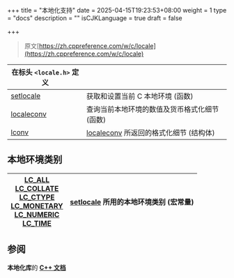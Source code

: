 +++
title = "本地化支持"
date = 2025-04-15T19:23:53+08:00
weight = 1
type = "docs"
description = ""
isCJKLanguage = true
draft = false

+++

> 原文[https://zh.cppreference.com/w/c/locale](https://zh.cppreference.com/w/c/locale)

| 在标头 `<locale.h>` 定义                                     |                                                              |
| ------------------------------------------------------------ | ------------------------------------------------------------ |
| [setlocale<br />](https://zh.cppreference.com/w/c/locale/setlocale) | 获取和设置当前 C 本地环境 (函数)                             |
| [localeconv<br />](https://zh.cppreference.com/w/c/locale/localeconv) | 查询当前本地环境的数值及货币格式化细节 (函数)                |
| [lconv<br />](https://zh.cppreference.com/w/c/locale/lconv)  | [localeconv](https://zh.cppreference.com/w/c/locale/localeconv) 所返回的格式化细节 (结构体) |

## 本地环境类别

| [LC_ALL<br />LC_COLLATE<br />LC_CTYPE<br />LC_MONETARY<br />LC_NUMERIC<br />LC_TIME<br />](https://zh.cppreference.com/w/c/locale/LC_categories) | [setlocale](https://zh.cppreference.com/w/c/locale/setlocale) 所用的本地环境类别 (宏常量) |
| ------------------------------------------------------------ | ------------------------------------------------------------ |

## 参阅

**本地化库**的 **[C++ 文档](https://zh.cppreference.com/w/cpp/locale)**
